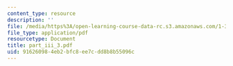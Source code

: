 ```yaml
---
content_type: resource
description: ''
file: /media/https%3A/open-learning-course-data-rc.s3.amazonaws.com/1-361-advanced-soil-mechanics-fall-2004/916260984eb2bfc8ee7cdd8b8b55096c_part_iii_3.pdf
file_type: application/pdf
resourcetype: Document
title: part_iii_3.pdf
uid: 91626098-4eb2-bfc8-ee7c-dd8b8b55096c
---
```

